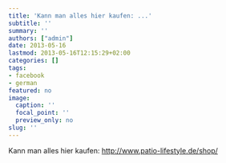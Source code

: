 ```yaml
---
title: 'Kann man alles hier kaufen: ...'
subtitle: ''
summary: ''
authors: ["admin"]
date: 2013-05-16
lastmod: 2013-05-16T12:15:29+02:00
categories: []
tags:
- facebook
- german
featured: no
image:
  caption: ''
  focal_point: ''
  preview_only: no
slug: ''
---
```

Kann man alles hier kaufen: http://www.patio-lifestyle.de/shop/


